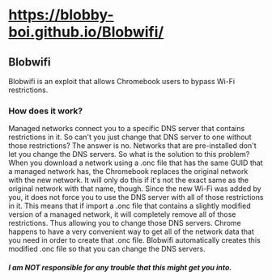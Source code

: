 # https://blobby-boi.github.io/Blobwifi/
## Blobwifi
Blobwifi is an exploit that allows Chromebook users to bypass Wi-Fi restrictions.

### How does it work?
Managed networks connect you to a specific DNS server that contains restrictions in it. So can't you just change that DNS server to one without those restrictions? The answer is no. Networks that are pre-installed don't let you change the DNS servers. So what is the solution to this problem? When you download a network using a .onc file that has the same GUID that a managed network has, the Chromebook replaces the original network with the new network. It will only do this if it's not the exact same as the original network with that name, though. Since the new Wi-Fi was added by you, it does not force you to use the DNS server with all of those restrictions in it. This means that if import a .onc file that contains a slightly modified version of a managed network, it will completely remove all of those restrictions. Thus allowing you to change those DNS servers. Chrome happens to have a very convenient way to get all of the network data that you need in order to create that .onc file. Blobwifi automatically creates this modified .onc file so that you can change the DNS servers.

##### I am NOT responsible for any trouble that this might get you into.
